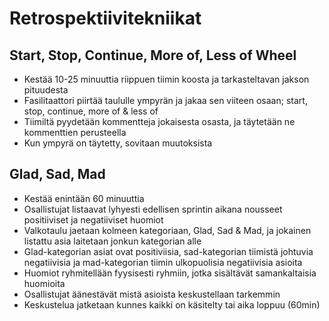 # Retrospektiivitekniikat
## Start, Stop, Continue, More of, Less of Wheel
- Kestää 10-25 minuuttia riippuen tiimin koosta ja tarkasteltavan jakson pituudesta
- Fasilitaattori piirtää taululle ympyrän ja jakaa sen viiteen osaan; start, stop, continue, more of & less of
- Tiimiltä pyydetään kommentteja jokaisesta osasta, ja täytetään ne kommenttien perusteella
- Kun ympyrä on täytetty, sovitaan muutoksista

## Glad, Sad, Mad
- Kestää enintään 60 minuuttia
- Osallistujat listaavat lyhyesti edellisen sprintin aikana nousseet positiiviset ja negatiiviset huomiot
- Valkotaulu jaetaan kolmeen kategoriaan, Glad, Sad & Mad, ja jokainen listattu asia laitetaan jonkun kategorian alle
- Glad-kategorian asiat ovat positiviisia, sad-kategorian tiimistä johtuvia negatiivisia ja mad-kategorian tiimin ulkopuolisia negatiivisia asioita
- Huomiot ryhmitellään fyysisesti ryhmiin, jotka sisältävät samankaltaisia huomioita
- Osallistujat äänestävät mistä asioista keskustellaan tarkemmin
- Keskustelua jatketaan kunnes kaikki on käsitelty tai aika loppuu (60min)
